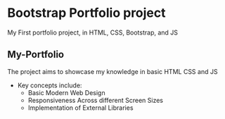 # Bootstrap Portfolio project
My First portfolio project, in HTML, CSS, Bootstrap, and JS

## My-Portfolio 

The project aims to showcase my knowledge in basic HTML CSS and JS
<br>
- Key concepts include:<br>
   - Basic Modern Web Design 
   - Responsiveness Across different Screen Sizes 
   - Implementation of External Libraries
